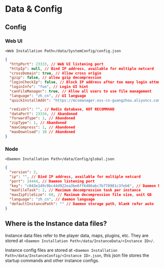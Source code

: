 # Data & Config

## Config

### Web UI

`<Web Installation Path>/data/SystemConfig/config.json`

```json
{
  "httpPort": 23333, // Web UI listening port
  "httpIp": null, // Bind IP address, available for multiple netcard
  "crossDomain": true, // Allow cross origin
  "gzip": false, // allow gzip decompression
  "loginCheckIp": false, // Block IP address after too many login attemps
  "loginInfo": "foo", // Login UI hint
  "canFileManager": true, // Allow all users to use file management
  "language": "zh_cn", // UI language
  "quickInstallAddr": "https://mcsmanager.oss-cn-guangzhou.aliyuncs.com/quick_install.json", // Quick install json file path/address

  "redisUrl": "", // Redis database, NOT RECOMMAND
  "dataPort": 23334, // Abandoned
  "forwardType": 1, // Abandoned
  "zipType": 1, // Abandoned
  "maxCompress": 1, // Abandoned
  "maxDownload": 10 // Abandoned
}
```

### Node

`<Daemon Installation Path>/data/Config/global.json`

```json
{
  "version": 2,
  "ip": "", // Bind IP address, available for multiple netcard
  "port": 24444, // Daemon listening port
  "key": "c043e149c9bc44d922ea3be6ff6406abc7b778981c3feb6", // Daemon key
  "maxFileTask": 2, // Maximum decompression task per instance
  "maxZipFileSize": 60, // Maximum decompression file size, unit GB
  "language": "zh_cn", // daemon language
  "defaultInstancePath": "" // Daemon storage path, blank refer auto
}
```

## Where is the Instance data files?

Instance data files refer to the player data, maps, plugins, etc. They are stored at `<Daemon Installation Path>/data/InstanceData/<Instance ID>/`.

Instance config files are stored at `<Daemon Installation Path>/data/InstanceConfig/<Instance ID>.json`, this json file stores the startup commands and other instance configs.

